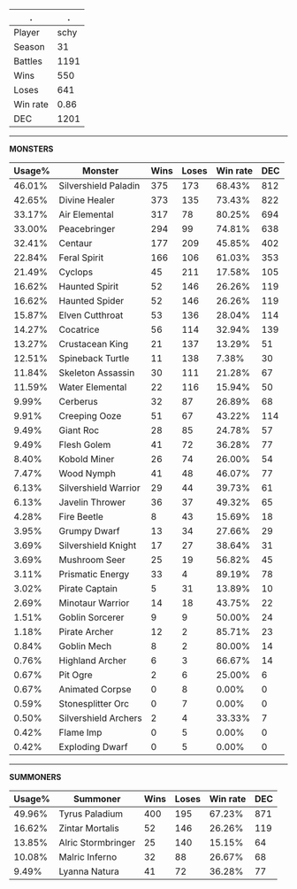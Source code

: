 .|.
|-|-
Player|schy
Season|31
Battles|1191
Wins|550
Loses|641
Win rate|0.86
DEC|1201

---
**MONSTERS**

Usage%|Monster|Wins|Loses|Win rate|DEC|
-|-|-|-|-|-|
46.01%|Silvershield Paladin|375|173|68.43%|812|
42.65%|Divine Healer|373|135|73.43%|822|
33.17%|Air Elemental|317|78|80.25%|694|
33.00%|Peacebringer|294|99|74.81%|638|
32.41%|Centaur|177|209|45.85%|402|
22.84%|Feral Spirit|166|106|61.03%|353|
21.49%|Cyclops|45|211|17.58%|105|
16.62%|Haunted Spirit|52|146|26.26%|119|
16.62%|Haunted Spider|52|146|26.26%|119|
15.87%|Elven Cutthroat|53|136|28.04%|114|
14.27%|Cocatrice|56|114|32.94%|139|
13.27%|Crustacean King|21|137|13.29%|51|
12.51%|Spineback Turtle|11|138|7.38%|30|
11.84%|Skeleton Assassin|30|111|21.28%|67|
11.59%|Water Elemental|22|116|15.94%|50|
9.99%|Cerberus|32|87|26.89%|68|
9.91%|Creeping Ooze|51|67|43.22%|114|
9.49%|Giant Roc|28|85|24.78%|57|
9.49%|Flesh Golem|41|72|36.28%|77|
8.40%|Kobold Miner|26|74|26.00%|54|
7.47%|Wood Nymph|41|48|46.07%|77|
6.13%|Silvershield Warrior|29|44|39.73%|61|
6.13%|Javelin Thrower|36|37|49.32%|65|
4.28%|Fire Beetle|8|43|15.69%|18|
3.95%|Grumpy Dwarf|13|34|27.66%|29|
3.69%|Silvershield Knight|17|27|38.64%|31|
3.69%|Mushroom Seer|25|19|56.82%|45|
3.11%|Prismatic Energy|33|4|89.19%|78|
3.02%|Pirate Captain|5|31|13.89%|10|
2.69%|Minotaur Warrior|14|18|43.75%|22|
1.51%|Goblin Sorcerer|9|9|50.00%|24|
1.18%|Pirate Archer|12|2|85.71%|23|
0.84%|Goblin Mech|8|2|80.00%|14|
0.76%|Highland Archer|6|3|66.67%|14|
0.67%|Pit Ogre|2|6|25.00%|6|
0.67%|Animated Corpse|0|8|0.00%|0|
0.59%|Stonesplitter Orc|0|7|0.00%|0|
0.50%|Silvershield Archers|2|4|33.33%|7|
0.42%|Flame Imp|0|5|0.00%|0|
0.42%|Exploding Dwarf|0|5|0.00%|0|

---
**SUMMONERS**

Usage%|Summoner|Wins|Loses|Win rate|DEC|
-|-|-|-|-|-|
49.96%|Tyrus Paladium|400|195|67.23%|871|
16.62%|Zintar Mortalis|52|146|26.26%|119|
13.85%|Alric Stormbringer|25|140|15.15%|64|
10.08%|Malric Inferno|32|88|26.67%|68|
9.49%|Lyanna Natura|41|72|36.28%|77|
